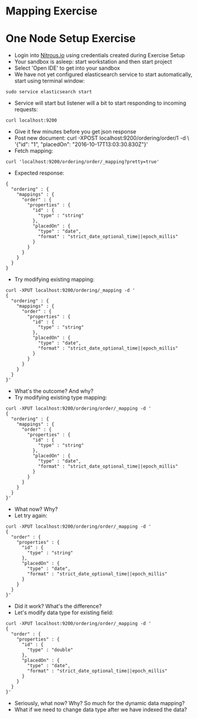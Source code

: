 # Mapping Exercise #

# One Node Setup Exercise #

* Login into <a href="https://www.nitrous.io/app/#/login" target="_blank">Nitrous.io<a> using credentials created during Exercise Setup
* Your sandbox is asleep: start workstation and then start project
* Select 'Open IDE' to get into your sandbox
* We have not yet configured elasticsearch service to start automatically, start using terminal window:
```
sudo service elasticsearch start
```
* Service will start but listener will a bit to start responding to incoming requests:
```
curl localhost:9200
```
* Give it few minutes before you get json response
* Post new document:
curl -XPOST localhost:9200/ordering/order/1 -d \ 
'{"id": "1", "placedOn": "2016-10-17T13:03:30.830Z"}'
* Fetch mapping:
```
curl 'localhost:9200/ordering/order/_mapping?pretty=true'
```
* Expected response:
```
{
  "ordering" : {
    "mappings" : {
      "order" : {
        "properties" : {
          "id" : {
            "type" : "string"
          },
          "placedOn" : {
            "type" : "date",
            "format" : "strict_date_optional_time||epoch_millis"
          }
        }
      }
    }
  }
}
```

* Try modifying existing mapping:
```
curl -XPUT localhost:9200/ordering/_mapping -d '
{
  "ordering" : {
    "mappings" : {
      "order" : {
        "properties" : {
          "id" : {
            "type" : "string"
          },
          "placedOn" : {
            "type" : "date",
            "format" : "strict_date_optional_time||epoch_millis"
          }
        }
      }
    }
  }
}'
```

* What's the outcome? And why?
* Try modifying existing type mapping:
```
curl -XPUT localhost:9200/ordering/order/_mapping -d '
{
  "ordering" : {
    "mappings" : {
      "order" : {
        "properties" : {
          "id" : {
            "type" : "string"
          },
          "placedOn" : {
            "type" : "date",
            "format" : "strict_date_optional_time||epoch_millis"
          }
        }
      }
    }
  }
}'
```

* What now? Why?
* Let try again:
```
curl -XPUT localhost:9200/ordering/order/_mapping -d '
{
  "order" : {
    "properties" : {
      "id" : {
        "type" : "string"
      },
      "placedOn" : {
        "type" : "date",
        "format" : "strict_date_optional_time||epoch_millis"
      }
    }
  }
}'
```

* Did it work? What's the difference?
* Let's modify data type for existing field:
```
curl -XPUT localhost:9200/ordering/order/_mapping -d '
{
  "order" : {
    "properties" : {
      "id" : {
        "type" : "double"
      },
      "placedOn" : {
        "type" : "date",
        "format" : "strict_date_optional_time||epoch_millis"
      }
    }
  }
}'
```

* Seriously, what now? Why? So much for the dynamic data mapping?
* What if we need to change data type after we have indexed the data?



